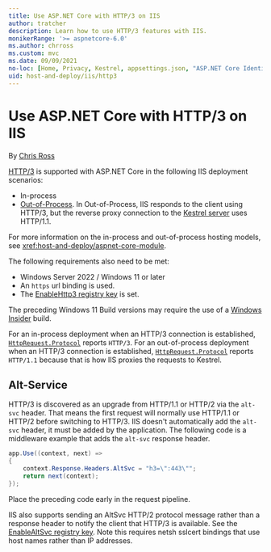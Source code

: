 ```yaml
---
title: Use ASP.NET Core with HTTP/3 on IIS
author: tratcher
description: Learn how to use HTTP/3 features with IIS.
monikerRange: '>= aspnetcore-6.0'
ms.author: chrross
ms.custom: mvc
ms.date: 09/09/2021
no-loc: [Home, Privacy, Kestrel, appsettings.json, "ASP.NET Core Identity", cookie, Cookie, Blazor, "Blazor Server", "Blazor WebAssembly", "Identity", "Let's Encrypt", Razor, SignalR]
uid: host-and-deploy/iis/http3
---
```


# Use ASP.NET Core with HTTP/3 on IIS

By [Chris Ross](https://github.com/tratcher)

[HTTP/3](https://quicwg.org/base-drafts/draft-ietf-quic-http.html) is supported with ASP.NET Core in the following IIS deployment scenarios:

* In-process
* [Out-of-Process](xref:host-and-deploy/iis/index#out-of-process-hosting-model). In Out-of-Process, IIS responds to the client using HTTP/3, but the reverse proxy connection to the [Kestrel server](xref:fundamentals/servers/kestrel) uses HTTP/1.1.

For more information on the in-process and out-of-process hosting models, see <xref:host-and-deploy/aspnet-core-module>.

The following requirements also need to be met: 

* Windows Server 2022 / Windows 11 or later
* An `https` url binding is used.
* The [EnableHttp3 registry key](https://techcommunity.microsoft.com/t5/networking-blog/enabling-http-3-support-on-windows-server-2022/ba-p/2676880) is set.

The preceding Windows 11 Build versions may require the use of a [Windows Insider](https://insider.windows.com) build.

For an in-process deployment when an HTTP/3 connection is established, [`HttpRequest.Protocol`](xref:Microsoft.AspNetCore.Http.HttpRequest.Protocol*) reports `HTTP/3`. For an out-of-process deployment when an HTTP/3 connection is established, [`HttpRequest.Protocol`](xref:Microsoft.AspNetCore.Http.HttpRequest.Protocol*) reports `HTTP/1.1` because that is how IIS proxies the requests to Kestrel.

## Alt-Service

HTTP/3 is discovered as an upgrade from HTTP/1.1 or HTTP/2 via the `alt-svc` header. That means the first request will normally use HTTP/1.1 or HTTP/2 before switching to HTTP/3. IIS doesn't automatically add the `alt-svc` header, it must be added by the application. The following code is a middleware example that adds the `alt-svc` response header.

```C#
app.Use((context, next) =>
{
    context.Response.Headers.AltSvc = "h3=\":443\"";
    return next(context);
});
```

Place the preceding code early in the request pipeline.

IIS also supports sending an AltSvc HTTP/2 protocol message rather than a response header to notify the client that HTTP/3 is available. See the [EnableAltSvc registry key](https://techcommunity.microsoft.com/t5/networking-blog/enabling-http-3-support-on-windows-server-2022/ba-p/2676880). Note this requires netsh sslcert bindings that use host names rather than IP addresses.
